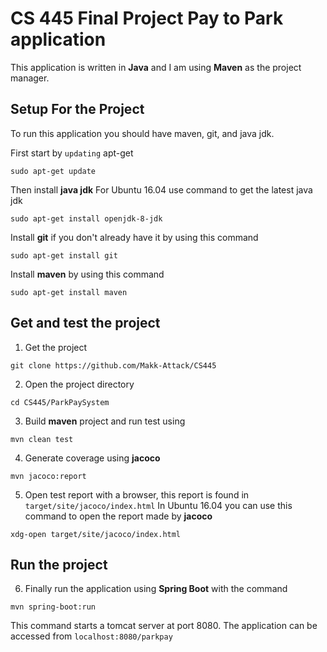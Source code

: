 # CS 445 Final Project Pay to Park application

This application is written in **Java** and I am using **Maven** as the project manager. 


## Setup For the Project
To run this application you should have maven, git, and java jdk.

First start by `updating` apt-get
```
sudo apt-get update
```

Then install **java jdk**
For Ubuntu 16.04 use command to get the latest java jdk 
```
sudo apt-get install openjdk-8-jdk
```

Install **git** if you don't already have it by using this command
```
sudo apt-get install git
```

Install **maven** by using this command
```
sudo apt-get install maven
```

## Get and test the project
1. Get the project
```
git clone https://github.com/Makk-Attack/CS445
```
2. Open the project directory
```
cd CS445/ParkPaySystem
```
3. Build **maven** project and run test using 
```
mvn clean test
```
4. Generate coverage using **jacoco**
```
mvn jacoco:report
```

5. Open test report with a browser, this report is found in `target/site/jacoco/index.html`
   In Ubuntu 16.04 you can use this command to open the report made by **jacoco**
```
xdg-open target/site/jacoco/index.html
```

## Run the project
6. Finally run the application using **Spring Boot** with the command
```
mvn spring-boot:run
```
This command starts a tomcat server at port 8080. The application can be accessed from `localhost:8080/parkpay`


